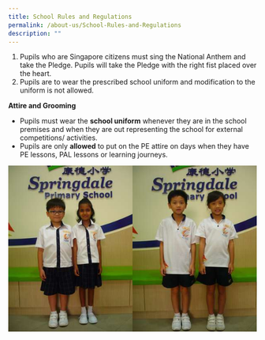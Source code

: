 ```yaml
---
title: School Rules and Regulations
permalink: /about-us/School-Rules-and-Regulations
description: ""
---
```

1.  Pupils who are Singapore citizens must sing the National Anthem and take the Pledge. Pupils will take the Pledge with the right fist placed over the heart. 
2.  Pupils are to wear the prescribed school uniform and modification to the uniform is not allowed.

**Attire and Grooming**

*   Pupils must wear the **school uniform** whenever they are in the school premises and when they are out representing the school for external competitions/ activities.
*   Pupils are only **allowed** to put on the PE attire on days when they have PE lessons, PAL lessons or learning journeys.

<img src="/images/Sch_Attire_Uniform_Closeup.jpg" 
     style="width:50%;float:left">
<img src="/images/Sch_Attire_PE_Closeup.jpg" 
     style="width:50%">